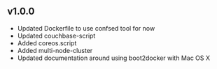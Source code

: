 ## v1.0.0

- Updated Dockerfile to use confsed tool for now
- Updated couchbase-script
- Added coreos.script
- Added multi-node-cluster
- Updated documentation around using boot2docker with Mac OS X
